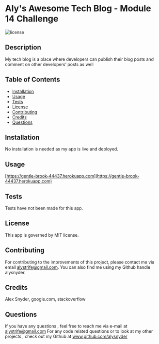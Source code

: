 # Aly's Awesome Tech Blog - Module 14 Challenge
![license](https://img.shields.io/badge/license-MIT-orange.svg)

## Description

My tech blog is a place where developers can publish their blog posts and comment on other developers’ posts as well


## Table of Contents

* [Installation](#installation)
* [Usage](#usage)
* [Tests](#tests)
* [License](#license)
* [Contributing](#contributing)
* [Credits](#credits)
* [Questions](#questions)

## Installation

No installation is needed as my app is live and deployed. 

## Usage

[https://gentle-brook-44437.herokuapp.com](https://gentle-brook-44437.herokuapp.com)


## Tests

Tests have not been made for this app. 

## License

This app is governed by MIT license.

## Contributing

For contributing to the improvements of this project, please contact me via email alystrife@gmail.com. You can also find me using my Github handle alysnyder.

## Credits 

Alex Snyder, google.com, stackoverflow 

## Questions

If you have any questions , feel free to reach me via e-mail at alystrife@gmail.com For any code related questions or to look at my other projects , check out my Github at www.github.com/alysnyder
